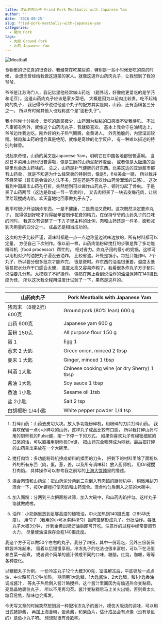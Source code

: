 ```yaml
---
title: 炸山药肉丸子 Fried Pork Meatballs with Japanese Yam
author: ''
date: '2018-09-25'
slug: fried-pork-meatballs-with-japanese-yam
categories:
  - 猪肉 Pork
tags:
  - 肉糜 Ground Pork
  - 山药 Japanese Yam
---
```


![Meatball](/img/2018-09-15-Japanese-yam-pork-meatball.jpg)


食物里的记忆真的很奇妙。我经常在吃某些菜，特别是一些小时候爱吃的菜的时候，
会想念曾经给我做这道菜的家人。就像这道炸山药肉丸子，让我想到了我的爷爷。

爷爷是江苏海门人，我记忆里他经常做山药吃
（题外话，好像他更爱吃的是芋艿和毛豆）。这道山药肉丸子应该是家乡菜吧。
大概是因为以前肉比较贵，吃不起纯肉的丸子，
我记得爷爷说过他这个丸子的配方其实是肉，山药，还有面粉各三分之一。
所以有时候其他人也戏称这个是“面粉丸子”。

我小时候十分挑食，爱吃的蔬菜极少，山药因为粘粘的口感很不受我待见。
不过凡事都有例外，就像这个山药肉丸子，我就极喜欢。
基本上我会守在油锅边上，爷爷边炸我边吃。刚炸好的丸子热气腾腾，金黄诱人，
外壳脆脆的，内里湿润软糯。猪肉和山药的组合真是绝配，就像是奇妙的化学反应，
有一种难以描述的特别的鲜香。

说起来奇怪，山药的英文是Japanese Yam，明明它在中国各地都很普遍啊。
当然日本菜用山药也很普遍啦，像是生磨的山药泥配荞麦面，
或者像是[大阪烧](http://liyingbo.com/cooking/2018/03/03/okonomi-yaki/)的面糊里也会放山药啥的。
总之，山药是补气健脾的好东西。北美这边的亚洲超市都有山药卖，
就是不知道为什么经常卖的特别贵，像是5，6块美金一磅，
所以我并不经常买（其实是会做的方法不多，现在还是不喜欢炒山药滑溜溜的口感）。
这次看到中国超市山药在打折，突然想到可以做炸山药丸子，顿时勾起了馋虫。
于是买了山药两节（这边是砍成一节一节卖的），
又去肉柜买了一块去皮梅花肉，让店里给现搅成肉馅，欢天喜地地回家做丸子去了。

我平时很少开油锅炸东西，一是不健康，二是费油又费时。这次既然决定要炸丸子，
就得做到好吃才对得起辛苦制作花费的精力。在保持爷爷的山药丸子的口味的同时，
我这次有调整了一下方子里主料的比例，肉和山药还是一样多，面粉减到肉用量的四分之一。
成品还是相当成功的。

这次的方子比较严谨，调味料都是一点一点边称量边试味边放的，所有材料都可以定量，
方便自己下次制作。像以前一样，山药肉馅粉碎搅打的步骤是靠了多功能粉碎机（food processor）帮忙的，
相对省力。炸丸子用的最小的奶锅，这样可以用相对少的油把丸子浸没去油炸，
比较省油。坏处是锅小，每批只能炸6，7个丸子，所以要分很多批次才能炸完，
很是费时。炸东西的油温很重要，温度太低容易把水分炸干口感会太硬，
温度太高又容易炸糊了。我看很多炸丸子方子都只说油要几分热，太模糊了不好操作。
偶然在网上看到说油炸的油温保持在140摄氏度为佳，
所以这次我全程用温度计试验了一下，果然是这样的。

---
|山药肉丸子                         |Pork Meatballs with Japanese Yam            |
|-----------------------------------|-------------------------|
|猪肉末 （8瘦2肥） 600克            |Ground pork (80% lean) 600 g             |
|山药  600克                        |Japanese yam 600 g             |
|面粉  150克                        |All purpose flour 150 g             |
|蛋 1                               |Egg  1             |
|葱末 2 大匙                        |Green onion, minced 2 tbsp             |
|姜末 1 大匙                        |Ginger, minced 1 tbsp              |
|料酒 1大匙                         |Chinese cooking wine (or dry Sherry) 1 tbsp  |
|酱油 1大匙                         |Soy sauce 1 tbsp            |
|香油 1小匙                         |Sesame oil 1tsb              |
|盐 2小匙                           |Salt 2 tsp             |
|白胡椒粉 1/4小匙                   |White pepper powder 1/4 tsp             |

1. 打碎山药：山药去皮切大块。放入多功能粉碎机，用粉碎的刀片打碎山药。
我喜欢保留一点小小碎块的山药，这样丸子成品比较有口感，
所以我打碎山药时用的厨师机的Pulse键，按一下停一下的方式。
如果你喜欢丸子有绵密细腻的口感的话，可以直接用厨师机On键，
把山药完全粉碎成为糊状。最后把打碎的山药乘出来放在一个大碗里。

2. 搅打肉馅：多功能粉碎机换成塑料的揉面的刀头，
把剩下的材料里除了面粉以外的所有东西（肉，蛋，葱，姜，以及所有调味料）放入厨师机，
用On键搅打肉馅。
具体操作可以参考我之前写的[上海大馄饨](http://liyingbo.com/cooking/2018/08/18/wonton/)里的描述。

3. 混合肉馅和山药泥：把山药泥分两到三次倒入有肉馅的厨师机中，
稍微用刮刀混合一下，按On键搅打使肉馅和山药混合。混合均匀后倒入之前的大碗中。

4. 加入面粉：分两到三次把面粉过筛，加入大碗中，和山药肉馅拌匀。这样丸子馅就做成啦。

5. 油炸：小奶锅里放到足够高度的植物油，中火加热到140摄氏度（285华氏度）。
用勺子（我用的小号冰淇淋挖勺）舀肉馅整形成丸子。分批油炸。每批丸子大概3分钟，
炸到金黄出锅沥油后即可开吃。注意炸的过程中经常要调节火力，
尽量使油温保存全程140摄氏度。

我这个方子可以做50个左右的丸子，我分了四份，其中一份现吃，另外三份装保鲜袋冷冻起来，
留着以后慢慢享用。冷冻丸子的吃法也很丰富啦，可以下在汤里和白菜一起煮，
或者调个简单的酱汁做成不同的口味，糖醋，红烧，咖喱，等等各种变化。

以糖醋丸子为例，
一份冷冻丸子12个大概300克，室温解冻后，平底锅放一点点油，中火略煎几分钟加热，
期间用1大匙糖，1大匙酱油，2大匙醋，和1小匙香油调成酱汁，
等丸子热后倒入酱汁略搅拌。这个酱汁里面因为有糖遇热会变粘稠，亮晶晶地裹住丸子，
所以不用再勾芡。酱汁变粘稠后马上关火出锅，否则煮太久糖容易焦，醋味也会挥发。

今天写文章的时候突然想到另一种配冷冻丸子的酱汁，模仿大阪烧的调味，可以用日式猪排酱，
再加上海苔粉，蛋黄酱，和柴鱼片，估计成品会有点像（没有章鱼的）章鱼小丸子吧。
想想就很有食欲呢。




